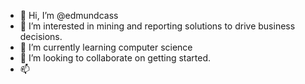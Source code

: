 - 👋 Hi, I’m @edmundcass
- 👀 I’m interested in mining and reporting solutions to drive business decisions.
- 🌱 I’m currently learning computer science
- 💞️ I’m looking to collaborate on getting started.
- 📫 

<!---
edmundcass/edmundcass is a ✨ special ✨ repository because its `README.md` (this file) appears on your GitHub profile.
You can click the Preview link to take a look at your changes.
--->
